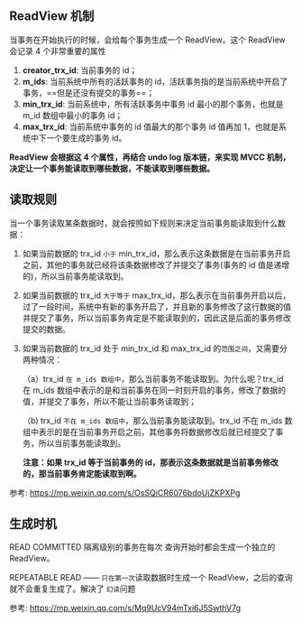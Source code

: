 ## ReadView 机制

当事务在开始执行的时候，会给每个事务生成一个 ReadView。这个 ReadView 会记录 4 个非常重要的属性

1. **creator_trx_id**: 当前事务的 id；
2. **m_ids**: 当前系统中所有的活跃事务的 id，活跃事务指的是当前系统中开启了事务，==但是还没有提交的事务==；
3. **min_trx_id**: 当前系统中，所有活跃事务中事务 id 最小的那个事务，也就是 m_id 数组中最小的事务 id；
4. **max_trx_id**: 当前系统中事务的 id 值最大的那个事务 id 值再加 1，也就是系统中下一个要生成的事务 id。



**ReadView 会根据这 4 个属性，再结合 undo log 版本链，来实现 MVCC 机制，决定让一个事务能读取到哪些数据，不能读取到哪些数据。**



## 读取规则

当一个事务读取某条数据时，就会按照如下规则来决定当前事务能读取到什么数据：

1. 如果当前数据的 trx_id `小于` min_trx_id，那么表示这条数据是在当前事务开启之前，其他的事务就已经将该条数据修改了并提交了事务(事务的 id 值是递增的)，所以当前事务能读取到。

2. 如果当前数据的 trx_id `大于等于` max_trx_id，那么表示在当前事务开启以后，过了一段时间，系统中有新的事务开启了，并且新的事务修改了这行数据的值并提交了事务，所以当前事务肯定是不能读取到的，因此这是后面的事务修改提交的数据。

3. 如果当前数据的 trx_id 处于 min_trx_id 和 max_trx_id 的`范围之间`，又需要分两种情况：

   （a）trx_id `在 m_ids 数组中`，那么当前事务不能读取到。为什么呢？trx_id 在 m_ids 数组中表示的是和当前事务在同一时刻开启的事务，修改了数据的值，并提交了事务，所以不能让当前事务读取到；

   （b) trx_id `不在 m_ids 数组中`，那么当前事务能读取到。trx_id 不在 m_ids 数组中表示的是在当前事务开启之前，其他事务将数据修改后就已经提交了事务，所以当前事务能读取到。

   

   **注意：如果 trx_id 等于当前事务的 id，那表示这条数据就是当前事务修改的，那当前事务肯定能读取到啊。**





参考: https://mp.weixin.qq.com/s/OsSQiCR6076bdoUjZKPXPg



## 生成时机

READ COMMITTED 隔离级别的事务在每次 查询开始时都会⽣成⼀个独⽴的ReadView。

REPEATABLE READ —— `只在第⼀次`读取数据时⽣成⼀个 ReadView，之后的查询就不会重复⽣成了。解决了 `幻读`问题



参考: https://mp.weixin.qq.com/s/Mq9UcV94mTxi6J5SwthV7g



















